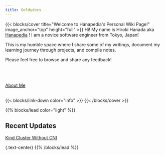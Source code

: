 ```yaml
---
title: Goldydocs
---
```


{{< blocks/cover title="Welcome to Hanapedia's Personal Wiki Page!" image_anchor="top" height="full" >}}
Hi! My name is Hiroki Hanada aka 
<a href="https://github.com/hanapedia">Hanapedia</a>
! I am a novice software engineer from Tokyo, Japan!

This is my humble space where I share some of my writings, document my learning journey through projects, and compile notes.

Please feel free to browse and share any feedback!

<br>
<br>
<br>

<a class="btn btn-lg btn-primary me-3 mb-4" href="about/">
  About Me <i class="fas fa-arrow-alt-circle-right ms-2"></i>
</a>

<br>
<br>

{{< blocks/link-down color="info" >}}
{{< /blocks/cover >}}

{{% blocks/lead color="light" %}}
## Recent Updates
[Kind Cluster Without CNI](./notes/kubernetes/devenv/kind-without-cni/)

{.text-center}
{{% /blocks/lead %}}
